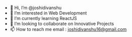 - 👋 Hi, I’m @joshidivanshu
- 👀 I’m interested in Web Development
- 🌱 I’m currently learning ReactJS
- 💞️ I’m looking to collaborate on Innovative Projects
- 📫 How to reach me email : joshidivanshu16@gmail.com

<!---
joshidivanshu/joshidivanshu is a ✨ special ✨ repository because its `README.md` (this file) appears on your GitHub profile.
You can click the Preview link to take a look at your changes.
--->
